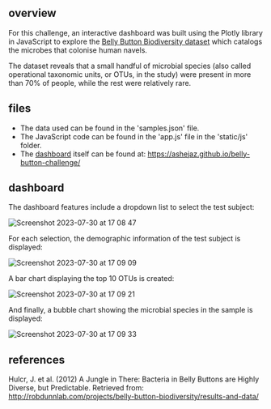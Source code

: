 ## overview

For this challenge, an interactive dashboard was built using the Plotly library in JavaScript to explore the [Belly Button Biodiversity dataset](http://robdunnlab.com/projects/belly-button-biodiversity/) which catalogs the microbes that colonise human navels.

The dataset reveals that a small handful of microbial species (also called operational taxonomic units, or OTUs, in the study) were present in more than 70% of people, while the rest were relatively rare.

## files

- The data used can be found in the 'samples.json' file.
- The JavaScript code can be found in the 'app.js' file in the 'static/js' folder.
- The [dashboard](https://ashejaz.github.io/belly-button-challenge/) itself can be found at: https://ashejaz.github.io/belly-button-challenge/

## dashboard

The dashboard features include a dropdown list to select the test subject:

![Screenshot 2023-07-30 at 17 08 47](https://github.com/ashejaz/belly-button-challenge/assets/127614970/dd6f059d-0ff1-4d4a-af1b-9166dbc28d1e)

For each selection, the demographic information of the test subject is displayed:

![Screenshot 2023-07-30 at 17 09 09](https://github.com/ashejaz/belly-button-challenge/assets/127614970/a19dd327-d3b8-4746-b6c0-9bf4553c9dd0)

A bar chart displaying the top 10 OTUs is created:

![Screenshot 2023-07-30 at 17 09 21](https://github.com/ashejaz/belly-button-challenge/assets/127614970/46df26f4-4d70-4bfb-888e-2ee23effd581)

And finally, a bubble chart showing the microbial species in the sample is displayed:

![Screenshot 2023-07-30 at 17 09 33](https://github.com/ashejaz/belly-button-challenge/assets/127614970/6fde90f1-bd23-414a-9586-594b39bc9e89)

## references

Hulcr, J. et al. (2012) A Jungle in There: Bacteria in Belly Buttons are Highly Diverse, but Predictable. Retrieved from: 
http://robdunnlab.com/projects/belly-button-biodiversity/results-and-data/
